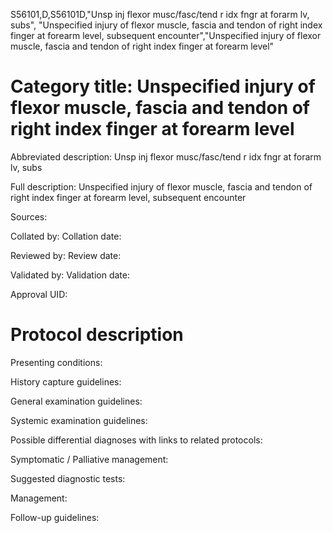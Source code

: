 S56101,D,S56101D,"Unsp inj flexor musc/fasc/tend r idx fngr at forarm lv, subs", "Unspecified injury of flexor muscle, fascia and tendon of right index finger at forearm level, subsequent encounter","Unspecified injury of flexor muscle, fascia and tendon of right index finger at forearm level"
# Category title: Unspecified injury of flexor muscle, fascia and tendon of right index finger at forearm level

Abbreviated description: Unsp inj flexor musc/fasc/tend r idx fngr at forarm lv, subs

Full description: Unspecified injury of flexor muscle, fascia and tendon of right index finger at forearm level, subsequent encounter

Sources:

Collated by:
Collation date:

Reviewed by:
Review date:

Validated by:
Validation date:

Approval UID:

# Protocol description

Presenting conditions:

History capture guidelines:

General examination guidelines:

Systemic examination guidelines:

Possible differential diagnoses with links to related protocols:

Symptomatic / Palliative management:

Suggested diagnostic tests:

Management:

Follow-up guidelines:
